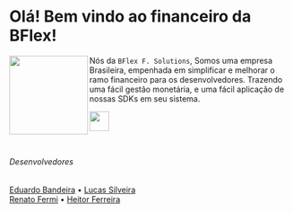 # Olá! Bem vindo ao financeiro da BFlex!

<img align="left" height="140" src="https://imgur.com/vgLnKNc.png"/>

Nós da `BFlex F. Solutions`, Somos uma empresa Brasileira, empenhada em simplificar e melhorar o ramo financeiro para os desenvolvedores. Trazendo uma fácil gestão monetária, e uma fácil aplicação de nossas SDKs em seu sistema.

<a href="https://bflex.tech" target="_blank"><img height="35px" src="https://img.shields.io/badge/Saiba%20mais-843057"></a>
<br>
<br>

##

###### Desenvolvedores
[Eduardo Bandeira](https://github.com/EngBandeira)  • [Lucas Silveira](https://github.com/lucasFelixSilveira) <br>
[Renato Fermi](https://github.com/repiazza)         • [Heitor Ferreira](https://github.com/Hector2523) 
